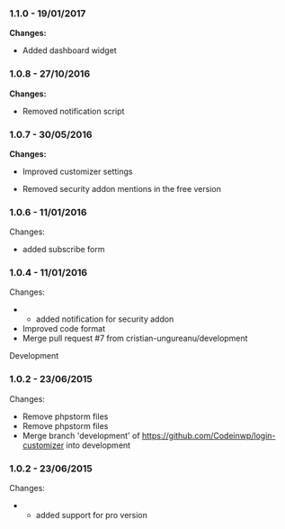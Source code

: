 
### 1.1.0 - 19/01/2017
**Changes:** 
- Added dashboard widget

### 1.0.8 - 27/10/2016
**Changes:** 
- Removed notification script

### 1.0.7 - 30/05/2016
**Changes:** 
- Improved customizer settings
- Removed security addon mentions in the free version


### 1.0.6 - 11/01/2016

 Changes: 


 * added subscribe form


### 1.0.4 - 11/01/2016

 Changes: 


 * * added notification for security addon
 * Improved code format
 * Merge pull request #7 from cristian-ungureanu/development

Development


### 1.0.2 - 23/06/2015

 Changes: 


 * Remove phpstorm files
 * Remove phpstorm files
 * Merge branch 'development' of https://github.com/Codeinwp/login-customizer into development


### 1.0.2 - 23/06/2015

 Changes: 


 * * added support for pro version
